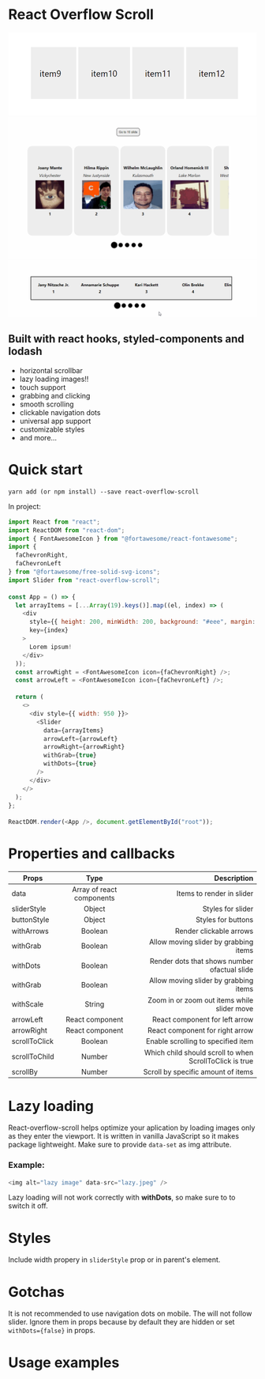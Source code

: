 # React Overflow Scroll

![react-overflow-slider](src/assets/slider.gif)
![gotobutton](src/assets/go-to-button.gif)
![styles](src/assets/styles.gif)

## Built with react hooks, styled-components and lodash

- horizontal scrollbar
- lazy loading images!!
- touch support
- grabbing and clicking
- smooth scrolling
- clickable navigation dots
- universal app support
- customizable styles
- and more...

# Quick start

```node
yarn add (or npm install) --save react-overflow-scroll
```

In project:

```javascript
import React from "react";
import ReactDOM from "react-dom";
import { FontAwesomeIcon } from "@fortawesome/react-fontawesome";
import {
  faChevronRight,
  faChevronLeft
} from "@fortawesome/free-solid-svg-icons";
import Slider from "react-overflow-scroll";

const App = () => {
  let arrayItems = [...Array(19).keys()].map((el, index) => (
    <div
      style={{ height: 200, minWidth: 200, background: "#eee", margin: 8 }}
      key={index}
    >
      Lorem ipsum!
    </div>
  ));
  const arrowRight = <FontAwesomeIcon icon={faChevronRight} />;
  const arrowLeft = <FontAwesomeIcon icon={faChevronLeft} />;

  return (
    <>
      <div style={{ width: 950 }}>
        <Slider
          data={arrayItems}
          arrowLeft={arrowLeft}
          arrowRight={arrowRight}
          withGrab={true}
          withDots={true}
        />
      </div>
    </>
  );
};

ReactDOM.render(<App />, document.getElementById("root"));
```

# Properties and callbacks

| Props         |           Type            |                                             Description |
| ------------- | :-----------------------: | ------------------------------------------------------: |
| data          | Array of react components |                               Items to render in slider |
| sliderStyle   |          Object           |                                       Styles for slider |
| buttonStyle   |          Object           |                                      Styles for buttons |
| withArrows    |          Boolean          |                                 Render clickable arrows |
| withGrab      |          Boolean          |                   Allow moving slider by grabbing items |
| withDots      |          Boolean          |            Render dots that shows number ofactual slide |
| withGrab      |          Boolean          |                   Allow moving slider by grabbing items |
| withScale     |          String           |             Zoom in or zoom out items while slider move |
| arrowLeft     |      React component      |                          React component for left arrow |
| arrowRight    |      React component      |                         React component for right arrow |
| scrollToClick |          Boolean          |                      Enable scrolling to specified item |
| scrollToChild |          Number           | Which child should scroll to when ScrollToClick is true |
| scrollBy      |          Number           |                      Scroll by specific amount of items |

# Lazy loading

React-overflow-scroll helps optimize your aplication by loading images only as they enter the viewport.
It is written in vanilla JavaScript so it makes package lightweight. Make sure to provide `data-set`
as img attribute.

### Example:

```javascript
<img alt="lazy image" data-src="lazy.jpeg" />
```

Lazy loading will not work correctly with **withDots**, so make sure to to switch it off.

# Styles

Include width propery in `sliderStyle` prop or in parent's element.

# Gotchas

It is not recommended to use navigation dots on mobile. The will not follow slider.
Ignore them in props because by default they are hidden or set `withDots={false}` in props.

# Usage examples
